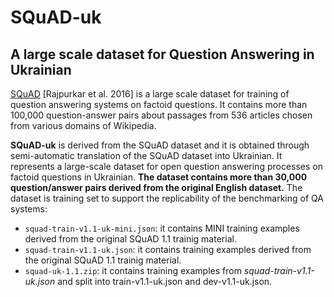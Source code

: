 # SQuAD-uk
## A large scale dataset for Question Answering in Ukrainian

[SQuAD](https://rajpurkar.github.io/SQuAD-explorer/explore/1.1/dev/) [Rajpurkar et al. 2016]  is a large scale dataset for training of question answering systems on factoid questions. 
It contains more than 100,000 question-answer pairs about passages from 536 articles chosen from various domains of Wikipedia. 

**SQuAD-uk** is derived from the SQuAD dataset and it is obtained through semi-automatic translation of the SQuAD dataset 
into Ukrainian. It represents a large-scale dataset for open question answering processes on factoid questions in Ukrainian. 
**The dataset contains more than 30,000 question/answer pairs derived from the original English dataset.** The dataset is training set to support the replicability of the benchmarking of QA systems:

* `squad-train-v1.1-uk-mini.json`: it contains MINI training examples derived from the original SQuAD 1.1 trainig material. 
* `squad-train-v1.1-uk.json`: it contains training examples derived from the original SQuAD 1.1 trainig material.
* `squad-uk-1.1.zip`: it contains training examples from *squad-train-v1.1-uk.json* and split into train-v1.1-uk.json and dev-v1.1-uk.json.
